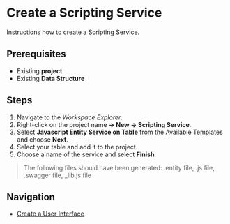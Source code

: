 # Create a Scripting Service

Instructions how to create a Scripting Service.

## Prerequisites
- Existing **project**
- Existing **Data Structure**

## Steps
1. Navigate to the *Workspace Explorer*.
2. Right-click on the project name **-> New -> Scripting Service**.
3. Select **Javascript Entity Service on Table** from the Available Templates and choose **Next**.
4. Select your table and add it to the project.
5. Choose a name of the service and select **Finish**.
> The following files should have been generated:
>.entity file,
>.js file, 
>.swagger file,
>_lib.js file

## Navigation
- [Create a User Interface](UserInterfaces.md)
